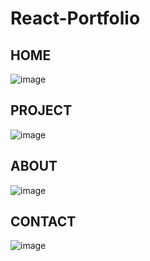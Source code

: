 # React-Portfolio

## HOME
![image](https://github.com/Karthikeyan21001828/React-Portfolio/assets/93427303/59dbf9e6-8d3b-4e69-825f-d5f27198356b)

## PROJECT
![image](https://github.com/Karthikeyan21001828/React-Portfolio/assets/93427303/d4a7189c-2e4e-4ef9-b9ea-d9b9f4a4b7b1)

## ABOUT
![image](https://github.com/Karthikeyan21001828/React-Portfolio/assets/93427303/63ad64f0-3855-4c1a-8dd7-f35dac151266)

## CONTACT
![image](https://github.com/Karthikeyan21001828/React-Portfolio/assets/93427303/26a8d192-0809-49fd-ae99-cd96573adb1b)

